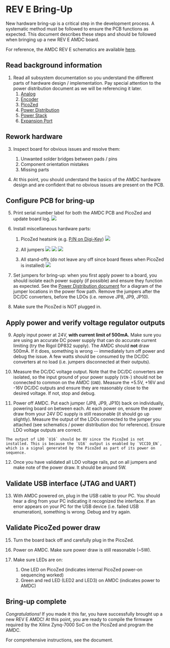 # REV E Bring-Up

New hardware bring-up is a critical step in the development process. A systematic method must be followed to ensure the PCB functions as expected. This document describes these steps and should be followed when bringing up a new REV E AMDC board.

For reference, the AMDC REV E schematics are available [here](https://github.com/Severson-Group/AMDC-Hardware/raw/develop/REV20210325E/Schematics_RevE.pdf).

## Read background information

1. Read all subsystem documentation so you understand the different parts of hardware design / implementation. Pay special attention to the power distribution document as we will be referencing it later.
    1. [Analog](/hardware/subsystems/analog.md)
    2. [Encoder](/hardware/subsystems/encoder.md)
    2. [PicoZed](/hardware/subsystems/picozed.md)
    3. [Power Distribution](/hardware/subsystems/power-distribution.md)
    4. [Power Stack](/hardware/subsystems/power-stack.md)
    5. [Expansion Port](/hardware/subsystems/expansion-port.md)

## Rework hardware

3. Inspect board for obvious issues and resolve them:
    1. Unwanted solder bridges between pads / pins
    2. Component orientation mistakes
    3. Missing parts

4. At this point, you should understand the basics of the AMDC hardware design and are confident that no obvious issues are present on the PCB.

## Configure PCB for bring-up

5. Print serial number label for both the AMDC PCB and PicoZed and update board log.
![](../rev-d/images/bring-up/amdc-rev-d-label-sn.jpg)

6. Install miscellaneous hardware parts:
    1. PicoZed heatsink (e.g. [P/N on Digi-Key](https://www.digikey.com/products/en?keywords=1528-1697-ND))
    ![](../rev-d/images/bring-up/amdc-rev-d-heatsink2.jpg)
    
    2. All jumpers
    ![](../rev-d/images/bring-up/amdc-rev-d-jumpers1.jpg)
    ![](../rev-d/images/bring-up/amdc-rev-d-jumpers2.jpg)
    ![](../rev-d/images/bring-up/amdc-rev-d-jumpers3.jpg)
    
    3. All stand-offs (do not leave any off since board flexes when PicoZed is installed)
    ![](../rev-d/images/bring-up/amdc-rev-d-standoffs.jpg)

7. Set jumpers for bring-up: when you first apply power to a board, you should isolate each power supply (if possible) and ensure they function as expected. See the [Power Distribution document](/hardware/subsystems/power-distribution.md) for a diagram of the jumper locations in the power flow path. Remove the jumpers after the DC/DC converters, before the LDOs (i.e. remove JP8, JP9, JP10).

8. Make sure the PicoZed is NOT plugged in.

## Apply power and verify voltage regulator outputs

9. Apply input power at 24V, **with current limit of 500mA.** Make sure you are using an accurate DC power supply that can do accurate current limiting (try the Rigol DP832 supply). The AMDC should **not** draw 500mA. If it does, something is wrong -- immediately turn off power and debug the issue. A few watts should be consumed by the DC/DC converters at no load (i.e. jumpers disconnected at their outputs).

10. Measure the DC/DC voltage output. Note that the DC/DC converters are isolated, so the input ground of your power supply (`VIN-`) should not be connected to common on the AMDC (`GND`). Measure the +5.5V, +16V and -16V DC/DC outputs and ensure they are reasonably close to the desired voltage. If not, stop and debug.

11. Power off AMDC. Put each jumper (JP8, JP9, JP10) back on individually, powering board on between each. At each power on, ensure the power draw from your 24V DC supply is still reasonable (it should go up slightly). Measure the output of the LDOs connected to the jumper you attached (see schematics / power distribution doc for reference). Ensure LDO voltage outputs are correct.

```{note}
The output of LDO `U16` should be 0V since the PicoZed is not installed. This is because the `U16` output is enabled by `VCCIO_EN`, which is a signal generated by the PicoZed as part of its power on sequence.
```

12. Once you have validated all LDO voltage rails, put on all jumpers and make note of the power draw. It should be around 5W.

## Validate USB interface (JTAG and UART)

13. With AMDC powered on, plug in the USB cable to your PC. You should hear a ding from your PC indicating it recognized the interface. If an error appears on your PC for the USB device (i.e. failed USB enumeration), something is wrong. Debug and try again.

## Validate PicoZed power draw

15. Turn the board back off and carefully plug in the PicoZed.

16. Power on AMDC. Make sure power draw is still reasonable (~5W).

17. Make sure LEDs are on:
    1. One LED on PicoZed (indicates internal PicoZed power-on sequencing worked)
    2. Green and red LED (LED2 and LED3) on AMDC (indicates power to AMDC)

## Bring-up complete

*Congratulations!* If you made it this far, you have successfully brought up a new REV E AMDC! At this point, you are ready to compile the firmware required by the Xilinx Zynq-7000 SoC on the PicoZed and program the AMDC.

For comprehensive instructions, see the [](/firmware/xilinx-tools/building-and-running-firmware.md) document.
